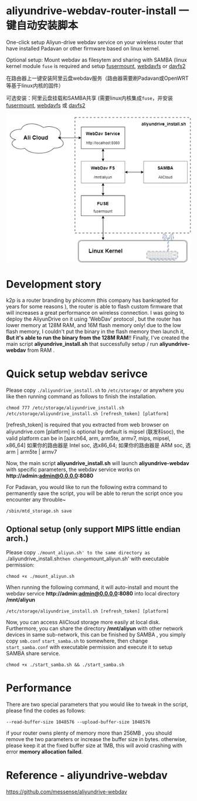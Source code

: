 # aliyundrive-webdav-router-install  一键自动安装脚本
One-click setup Aliyun-drive webdav service on your wireless router that have installed Padavan or other firmware based on linux kernel.

Optional setup: Mount webdav as filesytem and sharing with SAMBA (linux kernel module `fuse` is required and setup [fusermount](https://github.com/simonchen/libfuse), [webdavfs](https://github.com/simonchen/webdavfs) or [davfs2](https://github.com/simonchen/davfs2)

在路由器上一键安装阿里云盘webdav服务（路由器需要刷Padavan或OpenWRT等基于linux内核的固件）

可选安装：阿里云盘挂载和SAMBA共享 (需要linux内核集成`fuse`，并安装[fusermount](https://github.com/simonchen/libfuse), [webdavfs](https://github.com/simonchen/webdavfs) 或 [davfs2](https://github.com/simonchen/davfs2)

![Aliyun drive](webdav.png)

# Development story
k2p is a router branding by phicomm (this company has bankrapted for years for some reasons ), 
the router is able to flash custom firmware that will increases a great performance on wireless connection.
I was going to deploy the AliyunDrive on it using 'WebDav' protocol , but the router has lower memory at 128M RAM, and 16M flash memory only!
due to the low flash memory, I couldn't put the binary in the flash memory then launch it, **But it's able to run the binary from the 128M RAM**!!
Finally, I've created the main script **aliyundrive_install.sh** that successfully setup / run **aliyundrive-webdav** from RAM .

# Quick setup webdav serivce
Please copy `./aliyundrive_install.sh` to `/etc/storage/` or anywhere you like
then running command as follows to finish the installation.
```
chmod 777 /etc/storage/aliyundrive_install.sh
/etc/storage/aliyundrive_install.sh [refresh_token] [platform]
```
[refresh_token] is required that you extracted from web browser on aliyundrive.com
[platform] is optional by default is mipsel (联发科soc), the valid platform can be in [aarch64, arm, arm5te, armv7, mips, mipsel, x86_64]
如果你的路由器是 Intel soc, 选x86_64; 如果你的路由器是 ARM soc, 选arm | arm5te | armv7

Now, the main script **aliyundrive_install.sh** will launch **aliyundrive-webdav** with specific parameters,
the webdav service works on **http://admin:admin@0.0.0.0:8080**

For Padavan, you would like to run the following extra command to permanently save the script, 
you will be able to rerun the script once you encounter any throuble~
```
/sbin/mtd_storage.sh save
```

## Optional setup (only support MIPS little endian arch.)
Please copy `./mount_aliyun.sh' to the same directory as `./aliyundrive_install.sh`
then change `mount_aliyun.sh' with executable permission:
```
chmod +x ./mount_aliyun.sh
```
When running the following command, it will auto-install and mount the webdav service **http://admin:admin@0.0.0.0:8080** into local directory **/mnt/aliyun**
```
/etc/storage/aliyundrive_install.sh [refresh_token] [platform]
```
Now, you can access AliCloud storage more easily at local disk.
Furthermore, you can share the directory **/mnt/aliyun** with other network devices in same sub-network,
this can be finished by SAMBA , you simply copy `smb.conf` `start_samba.sh` to somewhere,
then change `start_samba.conf` with executable permission and execute it to setup SAMBA share service.
```
chmod +x ./start_samba.sh && ./start_samba.sh
```

# Performance
There are two special parameters that you would like to tweak in the script, please find the codes as follows:
```
--read-buffer-size 1048576 --upload-buffer-size 1048576
```
if your router owns plenty of memory more than 256MB , you should remove the two parameters or increase the buffer size in bytes.
otherwise, please keep it at the fixed buffer size at 1MB, this will avoid crashing with error **memory allocation failed**.

# Reference - aliyundrive-webdav
https://github.com/messense/aliyundrive-webdav
